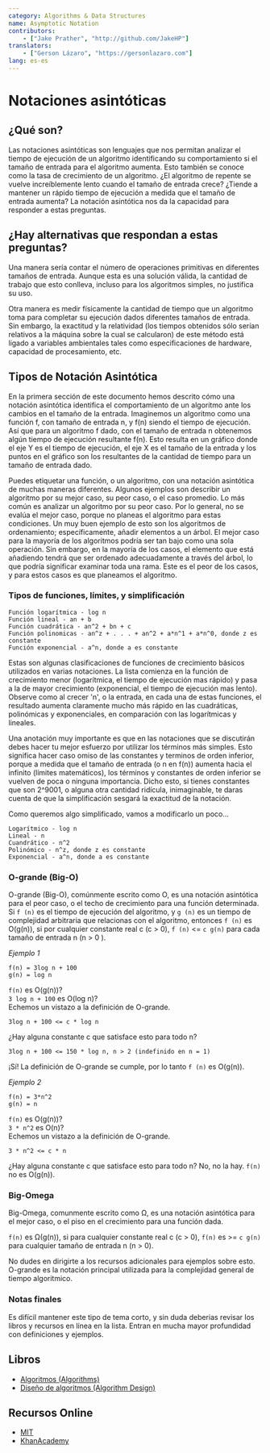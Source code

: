 ```yaml
---
category: Algorithms & Data Structures
name: Asymptotic Notation
contributors:
    - ["Jake Prather", "http://github.com/JakeHP"]
translators:
    - ["Gerson Lázaro", "https://gersonlazaro.com"]
lang: es-es
---
```


# Notaciones asintóticas

## ¿Qué son?

Las notaciones asintóticas son lenguajes que nos permitan analizar el tiempo de 
ejecución de un algoritmo identificando su comportamiento si el tamaño de 
entrada para el algoritmo aumenta. Esto también se conoce como la tasa de 
crecimiento de un algoritmo. ¿El algoritmo de repente se vuelve increíblemente 
lento cuando el tamaño de entrada crece? ¿Tiende a mantener un rápido tiempo de 
ejecución a medida que el tamaño de entrada aumenta? La notación asintótica nos 
da la capacidad para responder a estas preguntas.

## ¿Hay alternativas que respondan a estas preguntas?

Una manera sería contar el número de operaciones primitivas en diferentes 
tamaños de entrada. Aunque esta es una solución válida, la cantidad de trabajo 
que esto conlleva, incluso para los algoritmos simples, no justifica su uso.

Otra manera es medir físicamente la cantidad de tiempo que un algoritmo toma 
para completar su ejecución dados diferentes tamaños de entrada. Sin embargo, 
la exactitud y la relatividad (los tiempos obtenidos sólo serían relativos a la 
máquina sobre la cual se calcularon) de este método está ligado a variables 
ambientales tales como especificaciones de hardware, capacidad de procesamiento,
etc.

## Tipos de Notación Asintótica

En la primera sección de este documento hemos descrito cómo una notación 
asintótica identifica el comportamiento de un algoritmo ante los cambios en el 
tamaño de la entrada. Imaginemos un algoritmo como una función f, con tamaño de 
entrada n, y f(n) siendo el tiempo de ejecución. Así que para un algoritmo f 
dado, con el tamaño de entrada n obtenemos algún tiempo de ejecución resultante 
f(n). Esto resulta en un gráfico donde el eje Y es el tiempo de ejecución, el 
eje X es el tamaño de la entrada y los puntos en el gráfico son los resultantes 
de la cantidad de tiempo para un tamaño de entrada dado.

Puedes etiquetar una función, o un algoritmo, con una notación asintótica de 
muchas maneras diferentes. Algunos ejemplos son describir un algoritmo por su 
mejor caso, su peor caso, o el caso promedio. Lo más común es analizar un 
algoritmo por su peor caso. Por lo general, no se evalúa el mejor caso, porque 
no planeas el algoritmo para estas condiciones. Un muy buen ejemplo de esto son
los algoritmos de ordenamiento; específicamente, añadir elementos a un árbol. 
El mejor caso para la mayoría de los algoritmos podría ser tan bajo como una 
sola operación. Sin embargo, en la mayoría de los casos, el elemento que está 
añadiendo tendrá que ser ordenado adecuadamente a través del árbol, lo que 
podría significar examinar toda una rama. Este es el peor de los casos, y 
para estos casos es que planeamos el algoritmo.


### Tipos de funciones, límites, y simplificación

```
Función logarítmica - log n
Función lineal - an + b
Función cuadrática - an^2 + bn + c
Función polinomicas - an^z + . . . + an^2 + a*n^1 + a*n^0, donde z es constante
Función exponencial - a^n, donde a es constante
```

Estas son algunas clasificaciones de funciones de crecimiento básicos utilizados
en varias notaciones. La lista comienza en la función de crecimiento menor
(logarítmica, el tiempo de ejecución mas rápido) y pasa a la de mayor 
crecimiento  (exponencial, el tiempo de ejecución mas lento). Observe como al 
crecer 'n', o la entrada, en cada una de estas funciones, el resultado aumenta 
claramente mucho más rápido en las cuadráticas, polinómicas y exponenciales, 
en comparación con las logarítmicas y lineales.

Una anotación muy importante es que en las notaciones que se discutirán debes 
hacer tu mejor esfuerzo por utilizar los términos más simples. Esto significa 
hacer caso omiso de las constantes y terminos de orden inferior, porque a medida
que el tamaño de entrada (o n en f(n)) aumenta hacia el infinito (límites 
matemáticos), los términos y constantes de orden inferior se vuelven de poca o 
ninguna importancia. Dicho esto, si tienes constantes que son 2^9001, 
o alguna otra cantidad ridícula, inimaginable, te daras cuenta de que la 
simplificación sesgará la exactitud de la notación.

Como queremos algo simplificado, vamos a modificarlo un poco...

```
Logarítmico - log n
Lineal - n
Cuandrático - n^2
Polinómico - n^z, donde z es constante
Exponencial - a^n, donde a es constante
```

### O-grande (Big-O)
O-grande (Big-O), comúnmente escrito como O, es una notación asintótica para el 
peor caso, o el techo de crecimiento para una función determinada. Si `f (n)` 
es el tiempo de ejecución del algoritmo, y `g (n)` es un tiempo de complejidad 
arbitraria que relacionas con el algoritmo, entonces `f (n)` es O(g(n)), si por 
cualquier constante real c (c > 0), `f (n)` <= `c g(n)` para cada tamaño de 
entrada n (n > 0 ).


*Ejemplo 1*  

```
f(n) = 3log n + 100  
g(n) = log n
```

`f(n)` es O(g(n))?  
`3 log n + 100` es O(log n)?  
Echemos un vistazo a la definición de O-grande.

```
3log n + 100 <= c * log n  
```
¿Hay alguna constante c que satisface esto para todo n? 

```
3log n + 100 <= 150 * log n, n > 2 (indefinido en n = 1)  
```

¡Sí! La definición de O-grande se cumple, por lo tanto `f (n)` es O(g(n)).

*Ejemplo 2*  

```
f(n) = 3*n^2  
g(n) = n
```

`f(n)` es O(g(n))?  
`3 * n^2` es O(n)?  
Echemos un vistazo a la definición de O-grande.

```
3 * n^2 <= c * n  
```

¿Hay alguna constante c que satisface esto para todo n? 
No, no la hay. `f(n)` no es O(g(n)).

### Big-Omega
Big-Omega, comunmente escrito como Ω, es una notación asintótica para el mejor
caso, o el piso en el crecimiento para una función dada.

`f(n)` es Ω(g(n)), si para cualquier constante real c (c > 0), 
`f(n)` es >= `c g(n)` para cualquier tamaño de entrada n (n > 0).

No dudes en dirigirte a los recursos adicionales para ejemplos sobre esto. 
O-grande es la notación principal utilizada para la complejidad general de
tiempo algoritmico.

### Notas finales
Es difícil mantener este tipo de tema corto, y sin duda deberias revisar los 
libros y recursos en línea en la lista. Entran en mucha mayor profundidad con 
definiciones y ejemplos. 

## Libros

* [Algoritmos (Algorithms)](http://www.amazon.com/Algorithms-4th-Robert-Sedgewick/dp/032157351X)
* [Diseño de algoritmos (Algorithm Design)](http://www.amazon.com/Algorithm-Design-Foundations-Analysis-Internet/dp/0471383651)

## Recursos Online

* [MIT](http://web.mit.edu/16.070/www/lecture/big_o.pdf)
* [KhanAcademy](https://www.khanacademy.org/computing/computer-science/algorithms/asymptotic-notation/a/asymptotic-notation)

